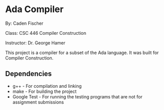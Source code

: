 # Ada Compiler
By: Caden Fischer

Class: CSC 446 Compiler Construction

Instructor: Dr. George Hamer

This project is a compiler for a subset of the Ada language. It was built for Compiler Construction.

## Dependencies
* g++ - For compilation and linking
* make - For building the project
* Google Test - For running the testing programs that are not for assignment submissions